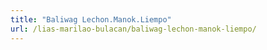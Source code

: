 ```yaml
---
title: "Baliwag Lechon.Manok.Liempo"
url: /lias-marilao-bulacan/baliwag-lechon-manok-liempo/
---
```

